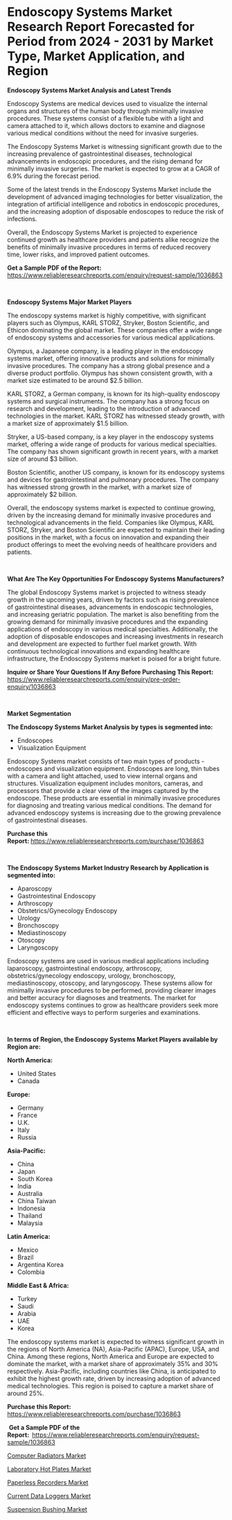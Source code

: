 <p><h1>Endoscopy Systems Market Research Report Forecasted for Period from 2024 -  2031 by Market Type, Market Application, and Region</h1></p><p><strong>Endoscopy Systems Market Analysis and Latest Trends</strong></p>
<p><p>Endoscopy Systems are medical devices used to visualize the internal organs and structures of the human body through minimally invasive procedures. These systems consist of a flexible tube with a light and camera attached to it, which allows doctors to examine and diagnose various medical conditions without the need for invasive surgeries.</p><p>The Endoscopy Systems Market is witnessing significant growth due to the increasing prevalence of gastrointestinal diseases, technological advancements in endoscopic procedures, and the rising demand for minimally invasive surgeries. The market is expected to grow at a CAGR of 6.9% during the forecast period.</p><p>Some of the latest trends in the Endoscopy Systems Market include the development of advanced imaging technologies for better visualization, the integration of artificial intelligence and robotics in endoscopic procedures, and the increasing adoption of disposable endoscopes to reduce the risk of infections.</p><p>Overall, the Endoscopy Systems Market is projected to experience continued growth as healthcare providers and patients alike recognize the benefits of minimally invasive procedures in terms of reduced recovery time, lower risks, and improved patient outcomes.</p></p>
<p><strong>Get a Sample PDF of the Report:&nbsp;</strong> <a href="https://www.reliableresearchreports.com/enquiry/request-sample/1036863">https://www.reliableresearchreports.com/enquiry/request-sample/1036863</a></p>
<p>&nbsp;</p>
<p><strong>Endoscopy Systems Major Market Players</strong></p>
<p><p>The endoscopy systems market is highly competitive, with significant players such as Olympus, KARL STORZ, Stryker, Boston Scientific, and Ethicon dominating the global market. These companies offer a wide range of endoscopy systems and accessories for various medical applications.</p><p>Olympus, a Japanese company, is a leading player in the endoscopy systems market, offering innovative products and solutions for minimally invasive procedures. The company has a strong global presence and a diverse product portfolio. Olympus has shown consistent growth, with a market size estimated to be around $2.5 billion.</p><p>KARL STORZ, a German company, is known for its high-quality endoscopy systems and surgical instruments. The company has a strong focus on research and development, leading to the introduction of advanced technologies in the market. KARL STORZ has witnessed steady growth, with a market size of approximately $1.5 billion.</p><p>Stryker, a US-based company, is a key player in the endoscopy systems market, offering a wide range of products for various medical specialties. The company has shown significant growth in recent years, with a market size of around $3 billion.</p><p>Boston Scientific, another US company, is known for its endoscopy systems and devices for gastrointestinal and pulmonary procedures. The company has witnessed strong growth in the market, with a market size of approximately $2 billion.</p><p>Overall, the endoscopy systems market is expected to continue growing, driven by the increasing demand for minimally invasive procedures and technological advancements in the field. Companies like Olympus, KARL STORZ, Stryker, and Boston Scientific are expected to maintain their leading positions in the market, with a focus on innovation and expanding their product offerings to meet the evolving needs of healthcare providers and patients.</p></p>
<p>&nbsp;</p>
<p><strong>What Are The Key Opportunities For Endoscopy Systems Manufacturers?</strong></p>
<p><p>The global Endoscopy Systems market is projected to witness steady growth in the upcoming years, driven by factors such as rising prevalence of gastrointestinal diseases, advancements in endoscopic technologies, and increasing geriatric population. The market is also benefiting from the growing demand for minimally invasive procedures and the expanding applications of endoscopy in various medical specialties. Additionally, the adoption of disposable endoscopes and increasing investments in research and development are expected to further fuel market growth. With continuous technological innovations and expanding healthcare infrastructure, the Endoscopy Systems market is poised for a bright future.</p></p>
<p><strong>Inquire or Share Your Questions If Any Before Purchasing This Report:</strong> <a href="https://www.reliableresearchreports.com/enquiry/pre-order-enquiry/1036863">https://www.reliableresearchreports.com/enquiry/pre-order-enquiry/1036863</a></p>
<p>&nbsp;</p>
<p><strong>Market Segmentation</strong></p>
<p><strong>The Endoscopy Systems Market Analysis by types is segmented into:</strong></p>
<p><ul><li>Endoscopes</li><li>Visualization Equipment</li></ul></p>
<p><p>Endoscopy Systems market consists of two main types of products - endoscopes and visualization equipment. Endoscopes are long, thin tubes with a camera and light attached, used to view internal organs and structures. Visualization equipment includes monitors, cameras, and processors that provide a clear view of the images captured by the endoscope. These products are essential in minimally invasive procedures for diagnosing and treating various medical conditions. The demand for advanced endoscopy systems is increasing due to the growing prevalence of gastrointestinal diseases.</p></p>
<p><strong>Purchase this Report:&nbsp;</strong><a href="https://www.reliableresearchreports.com/purchase/1036863">https://www.reliableresearchreports.com/purchase/1036863</a></p>
<p>&nbsp;</p>
<p><strong>The Endoscopy Systems Market Industry Research by Application is segmented into:</strong></p>
<p><ul><li>Aparoscopy</li><li>Gastrointestinal Endoscopy</li><li>Arthroscopy</li><li>Obstetrics/Gynecology Endoscopy</li><li>Urology</li><li>Bronchoscopy</li><li>Mediastinoscopy</li><li>Otoscopy</li><li>Laryngoscopy</li></ul></p>
<p><p>Endoscopy systems are used in various medical applications including laparoscopy, gastrointestinal endoscopy, arthroscopy, obstetrics/gynecology endoscopy, urology, bronchoscopy, mediastinoscopy, otoscopy, and laryngoscopy. These systems allow for minimally invasive procedures to be performed, providing clearer images and better accuracy for diagnoses and treatments. The market for endoscopy systems continues to grow as healthcare providers seek more efficient and effective ways to perform surgeries and examinations.</p></p>
<p>&nbsp;</p>
<p><strong>In terms of Region, the Endoscopy Systems Market Players available by Region are:</strong></p>
<p>
    <p> <strong> North America: </strong>
        <ul>
            <li>United States</li>
            <li>Canada</li>
        </ul>
        </p> 
    <p> <strong> Europe: </strong>
        <ul>
            <li>Germany</li>
            <li>France</li>
            <li>U.K.</li>
            <li>Italy</li>
            <li>Russia</li>
        </ul>
        </p> 
    <p> <strong> Asia-Pacific: </strong>
        <ul>
            <li>China</li>
            <li>Japan</li>
            <li>South Korea</li>
            <li>India</li>
            <li>Australia</li>
            <li>China Taiwan</li>
            <li>Indonesia</li>
            <li>Thailand</li>
            <li>Malaysia</li>
        </ul>
        </p> 
    <p> <strong> Latin America: </strong>
        <ul>
            <li>Mexico</li>
            <li>Brazil</li>
            <li>Argentina Korea</li>
            <li>Colombia</li>
        </ul>
        </p> 
    <p> <strong> Middle East & Africa: </strong>
        <ul>
            <li>Turkey</li>
            <li>Saudi</li>
            <li>Arabia</li>
            <li>UAE</li>
            <li>Korea</li>
        </ul>
    </p>
    </p>
<p><p>The endoscopy systems market is expected to witness significant growth in the regions of North America (NA), Asia-Pacific (APAC), Europe, USA, and China. Among these regions, North America and Europe are expected to dominate the market, with a market share of approximately 35% and 30% respectively. Asia-Pacific, including countries like China, is anticipated to exhibit the highest growth rate, driven by increasing adoption of advanced medical technologies. This region is poised to capture a market share of around 25%.</p></p>
<p><strong>Purchase this Report: </strong><a href="https://www.reliableresearchreports.com/purchase/1036863">https://www.reliableresearchreports.com/purchase/1036863</a></p>
<p>&nbsp;<strong>Get a Sample PDF of the Report:&nbsp;&nbsp;</strong><a href="https://www.reliableresearchreports.com/enquiry/request-sample/1036863">https://www.reliableresearchreports.com/enquiry/request-sample/1036863</a></p>
<p><strong></strong></p>
<p><p><a href="https://medium.com/@vrahul.reportprime/analyzing-computer-radiators-market-global-industry-perspective-and-forecast-2024-to-2031-64780e0ad768">Computer Radiators Market</a></p><p><a href="https://medium.com/@vrahul.reportprime/laboratory-hot-plates-market-size-and-market-trends-complete-industry-overview-2024-to-2031-a0132b4db2f0">Laboratory Hot Plates Market</a></p><p><a href="https://medium.com/@avaalsop666/paperless-recorders-nbsp-market-focuses-on-market-share-size-and-projected-forecast-till-2031-a8ce5c7dbb77">Paperless Recorders Market</a></p><p><a href="https://medium.com/@avaalsop666/current-data-loggers-market-furnishes-information-on-market-share-market-trends-and-market-growth-d153ab9e01c0">Current Data Loggers Market</a></p><p><a href="https://medium.com/@waltercruz6g/suspension-bushing-market-comprehensive-assessment-by-type-application-and-geography-167c09068093">Suspension Bushing Market</a></p></p>